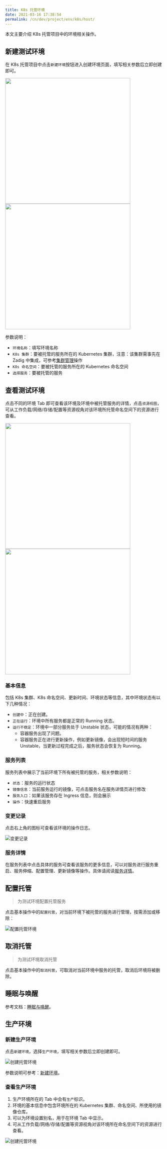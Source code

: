 ```yaml
---
title: K8s 托管环境
date: 2021-03-16 17:38:54
permalink: /cn/dev/project/env/k8s/host/
---
```


本文主要介绍 K8s 托管项目中的环境相关操作。

## 新建测试环境

在 K8s 托管项目中点击`新建环境`按钮进入创建环境页面，填写相关参数后立即创建即可。

<img src="../../../../_images/create_host_env.png" width="400">
<img src="../../../../_images/create_host_env_1.png" width="400">

参数说明：

- `环境名称`：填写环境名称
- `K8s 集群`：要被托管的服务所在的 Kubernetes 集群，注意：该集群需事先在 Zadig 中集成，可参考[集群管理](/dev/pages/cluster_manage)操作
- `K8s 命名空间`：要被托管的服务所在的 Kubernetes 命名空间
- `选择服务`：要被托管的服务

## 查看测试环境

点击不同的环境 Tab 即可查看该环境及环境中被托管服务的详情，点击`资源视图`，可从工作负载/网络/存储/配置等资源视角对该环境所托管命名空间下的资源进行查看。

<img src="../../../../_images/list_host_env.png" width="400">
<img src="../../../../_images/list_host_env_1.png" width="400">

### 基本信息
包括 K8s 集群、K8s 命名空间、更新时间、环境状态等信息，其中环境状态有以下几种情况：
- `创建中`：正在创建。
- `正在运行`：环境中所有服务都是正常的 Running 状态。
- `运行不稳定`：环境中一部分服务处于 Unstable 状态，可能的情况有两种：
	- 容器服务出现了问题。
	- 容器服务正在进行更新操作，例如更新镜像，会出现短时间的服务 Unstable，当更新过程完成之后，服务状态会恢复为 Running。

### 服务列表

服务列表中展示了当前环境下所有被托管的服务，相关参数说明：

- `状态`：服务的运行状态
- `镜像信息`：当前服务运行的镜像，可点击服务名在服务详情页进行修改
- `服务入口`：如果该服务存在 Ingress 信息，则会展示
- `操作`：快速重启服务

### 变更记录
点击右上角的图标可查看该环境的操作日志。

![变更记录](../../../../_images/env_oplog_host.png)

### 服务详情

在服务列表中点击具体的服务可查看该服务的更多信息，可以对服务进行服务重启、服务伸缩、配置管理、更新镜像等操作。具体请阅读[服务详情](/dev/project/env/service/)。

## 配置托管

> 为测试环境配置托管服务

点击基本操作中的`配置托管`，对当前环境下被托管的服务进行管理，按需添加或移除：

![配置托管环境](../../../../_images/config_host_env.png)

## 取消托管

> 为测试环境取消托管

点击基本操作中的`取消托管`，可取消对当前环境中服务的托管，取消后环境将被删除。

## 睡眠与唤醒

参考文档：[睡眠与唤醒](/dev/project/env/k8s/#睡眠与唤醒)。

## 生产环境

### 新建生产环境

点击`新建环境`，选择`生产环境`，填写相关参数后立即创建即可。

![创建托管环境](../../../../_images/create_host_env.png)

参数说明可参考：[新建环境](/dev/project/prod/env/k8s/#新建环境)。

### 查看生产环境

1. 生产环境所在的 Tab 中会有`生产`标识。
2. 环境的基本信息中包含环境所在的 Kubernetes 集群、命名空间、所使用的镜像仓库。
2. 可以为环境设置别名，用于在环境 Tab 中显示。
3. 可从工作负载/网络/存储/配置等资源视角对该环境所在命名空间下的资源进行查看。

![创建托管环境](../../../../_images/show_host_prod_env.png)
